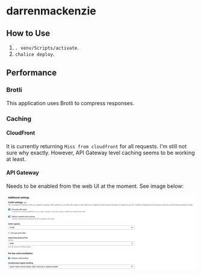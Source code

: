 # darrenmackenzie

## How to Use

1. `. venv/Scripts/activate`.
2. `chalice deploy`.

## Performance

### Brotli

This application uses Brotli to compress responses.

### Caching

#### CloudFront

It is currently returning `Miss from cloudfront` for all requests. I'm still not sure why exactly. However, API Gateway level caching seems to be working at least.

#### API Gateway

Needs to be enabled from the web UI at the moment. See image below:

![API Gateway Cache](APIGatewayCaching.png)
